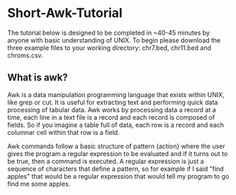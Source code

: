 # Short-Awk-Tutorial
The tutorial below is designed to be completed in ~40-45 minutes by anyone with basic understanding of UNIX. To begin please download the three example files to your working directory: chr7.bed, chr11.bed and chroms.csv.  

## What is awk?
Awk is a data manipulation programming language that exists within UNIX, like grep or cut. It is useful for extracting text and performing quick data processing of tabular data. Awk works by processing data a record at a time, each line in a text file is a record and each record is composed of fields. So if you imagine a table full of data, each row is a record and each columnar cell within that row is a field.

Awk commands follow a basic structure of pattern {action} where the user gives the program a regular expression to be evaluated and if it turns out to be true, then a command is executed. A regular expression is just a sequence of characters that define a pattern, so for example if I said "find apples" that would be a regular expression that would tell my program to go find me some apples. 

